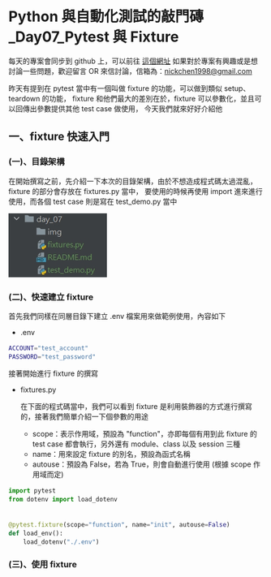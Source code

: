 # Python 與自動化測試的敲門磚_Day07_Pytest 與 Fixture

每天的專案會同步到 github 上，可以前往 [這個網址](https://github.com/nickchen1998/2022_ithelp_marathon)
如果對於專案有興趣或是想討論一些問題，歡迎留言 OR 來信討論，信箱為：nickchen1998@gmail.com

昨天有提到在 pytest 當中有一個叫做 fixture 的功能，可以做到類似 setup、teardown 的功能，
fixture 和他們最大的差別在於，fixture 可以參數化，並且可以回傳出參數提供其他 test case 做使用，
今天我們就來好好介紹他

## 一、fixture 快速入門
### (一)、目錄架構
在開始撰寫之前，先介紹一下本次的目錄架構，由於不想造成程式碼太過混亂，fixture 的部分會存放在 fixtures.py 當中，
要使用的時候再使用 import 進來進行使用，而各個 test case 則是寫在 test_demo.py 當中

![圖片](img/dir.jpg)

### (二)、快速建立 fixture
首先我們同樣在同層目錄下建立 .env 檔案用來做範例使用，內容如下
- .env
```bash
ACCOUNT="test_account"
PASSWORD="test_password"
```

接著開始進行 fixture 的撰寫
- fixtures.py

    在下面的程式碼當中，我們可以看到 fixture 是利用裝飾器的方式進行撰寫的，接著我們簡單介紹一下個參數的用途
    
    - scope：表示作用域，預設為 "function"，亦即每個有用到此 fixture 的 test case 都會執行，另外還有 module、class 以及 session 三種
    - name：用來設定 fixture 的別名，預設為函式名稱
    - autouse：預設為 False，若為 True，則會自動進行使用 (根據 scope 作用域而定)
```python
import pytest
from dotenv import load_dotenv


@pytest.fixture(scope="function", name="init", autouse=False)
def load_env():
    load_dotenv("./.env")
```

### (三)、使用 fixture

